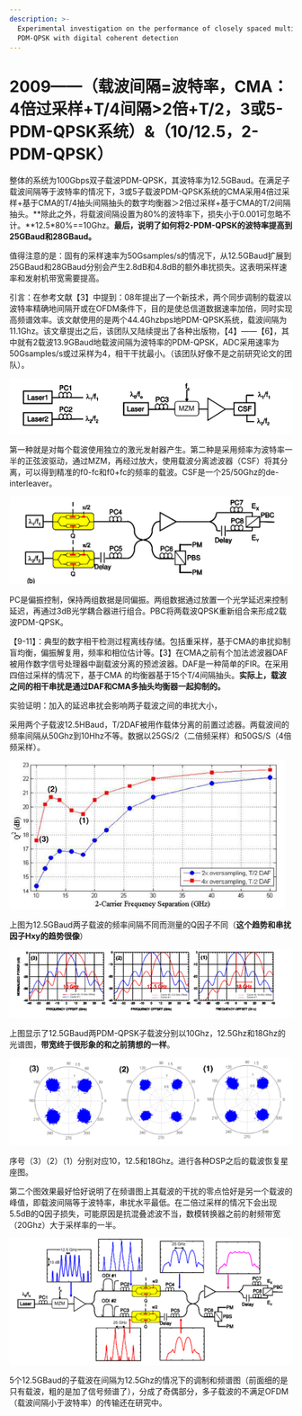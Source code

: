 ```yaml
---
description: >-
  Experimental investigation on the performance of closely spaced multi-carrier
  PDM-QPSK with digital coherent detection
---
```


# 2009——（载波间隔=波特率，CMA：4倍过采样+T/4间隔&gt;2倍+T/2，3或5-PDM-QPSK系统）&（10/12.5，2-PDM-QPSK）

整体的系统为100Gbps双子载波PDM-QPSK，其波特率为12.5GBaud。在满足子载波间隔等于波特率的情况下，3或5子载波PDM-QPSK系统的CMA采用4倍过采样+基于CMA的T/4抽头间隔抽头的数字均衡器＞2倍过采样+基于CMA的T/2间隔抽头。**除此之外，将载波间隔设置为80%的波特率下，损失小于0.001可忽略不计。**12.5\*80%==10Ghz。**最后，说明了如何将2-PDM-QPSK的波特率提高到25GBaud和28GBaud。**

值得注意的是：固有的采样速率为50Gsamples/s的情况下，从12.5GBaud扩展到25GBaud和28GBaud分别会产生2.8dB和4.8dB的额外串扰损失。这表明采样速率和发射机带宽需要提高。

引言：在参考文献【3】中提到：08年提出了一个新技术，两个同步调制的载波以波特率精确地间隔开或在OFDM条件下，目的是使总信道数据速率加倍，同时实现高频谱效率。该文献使用的是两个44.4Ghzbps地PDM-QPSK系统，载波间隔为11.1Ghz。该文章提出之后，该团队又陆续提出了各种出版物，【4】——【6】，其中就有2载波13.9GBaud地载波间隔为波特率的PDM-QPSK，ADC采用速率为50Gsamples/s或过采样为4，相干干扰最小。（该团队好像不是之前研究论文的团队）。

![&#x4EA7;&#x751F;&#x4E24;&#x4E2A;&#x5B50;&#x8F7D;&#x6CE2;&#x7684;&#x4E24;&#x79CD;&#x65B9;&#x6CD5;](../../../.gitbook/assets/image%20%2819%29.png)

第一种就是对每个载波使用独立的激光发射器产生。第二种是采用频率为波特率一半的正弦波驱动，通过MZM，再经过放大，使用载波分离滤波器（CSF）将其分离，可以得到精准的f0-fc和f0+fc的频率的载波。CSF是一个25/50Ghz的de-interleaver。

![&#x53CC;&#x5B50;&#x8F7D;&#x6CE2;&#x8C03;&#x5236;&#x8FC7;&#x7A0B;](../../../.gitbook/assets/image%20%2817%29.png)

PC是偏振控制，保持两组数据是同偏振。两组数据通过放置一个光学延迟来控制延迟，再通过3dB光学耦合器进行组合。PBC将两载波QPSK重新组合来形成2载波PDM-QPSK。

【9-11】：典型的数字相干检测过程离线存储。包括重采样，基于CMA的串扰抑制盲均衡，偏振解复用，频率和相位估计等。【3】在CMA之前有个加法滤波器DAF被用作数字信号处理器中副载波分离的预滤波器。DAF是一种简单的FIR。在采用四倍过采样的情况下，基于CMA 的均衡器基于15个T/4间隔抽头。**实际上，载波之间的相干串扰是通过DAF和CMA多抽头均衡器一起抑制的。**

实验证明：加入的延迟串扰会影响两子载波之间的串扰大小，

采用两个子载波12.5HBaud，T/2DAF被用作载体分离的前置过滤器。两载波间的频率间隔从50Ghz到10Hhz不等。数据以25GS/2（二倍频采样）和50GS/S（4倍频采样）。

![&#x6BCF;&#x9891;&#x7387;&#x95F4;&#x9694;&#x7684;Q&#x56E0;&#x5B50;](../../../.gitbook/assets/image%20%2814%29.png)

上图为12.5GBaud两子载波的频率间隔不同而测量的Q因子不同（**这个趋势和串扰因子Hxy的趋势很像**）

![&#x5149;&#x8C31;&#x56FE;](../../../.gitbook/assets/image%20%2815%29.png)

上图显示了12.5GBaud两PDM-QPSK子载波分别以10Ghz，12.5Ghz和18Ghz的光谱图，**带宽终于很形象的和之前猜想的一样**。

![&#x8F7D;&#x6CE2;&#x673A;&#x95F4;&#x9694;&#x6062;&#x590D;&#x56FE;](../../../.gitbook/assets/image%20%2818%29.png)

序号（3）（2）（1）分别对应10，12.5和18Ghz。进行各种DSP之后的载波恢复星座图。

第二个图效果最好恰好说明了在频谱图上其载波的干扰的零点恰好是另一个载波的峰值，即载波间隔等于波特率，串扰水平最低。在二倍过采样的情况下会出现5.5dB的Q因子损失，可能原因是抗混叠滤波不当，数模转换器之前的射频带宽（20Ghz）大于采样率的一半。

![5&#x4E2A;&#x5B50;&#x8F7D;&#x6CE2;&#x60C5;&#x51B5;&#x4E0B;&#x7684;&#x8C03;&#x5236;&#x56FE;](../../../.gitbook/assets/image%20%2816%29.png)

5个12.5GBaud的子载波在间隔为12.5Ghz的情况下的调制和频谱图（前面细的是只有载波，粗的是加了信号频谱了），分成了奇偶部分，多子载波的不满足OFDM（载波间隔小于波特率）的传输还在研究中。

